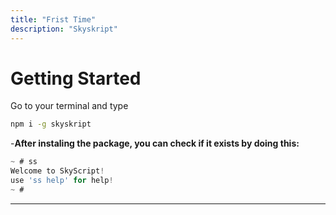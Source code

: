```yaml
---
title: "Frist Time"
description: "Skyskript"
---
```

# Getting Started 
Go to your terminal and type 
```sh
npm i -g skyskript
```
-**After instaling the package, you can check if it exists by doing this:**
```js
~ # ss
Welcome to SkyScript!
use 'ss help' for help!
~ #
```
---
